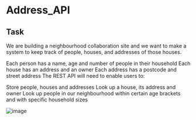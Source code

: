 # Address_API

## Task

We are building a neighbourhood collaboration site and we want to make a system to keep track of people, houses, and addresses of those houses.

Each person has a name, age and number of people in their household
Each house has an address and an owner
Each address has a postcode and street address
The REST API will need to enable users to:

Store people, houses and addresses
Look up a house, its address and owner
Look up people in our neighbourhood within certain age brackets and with specific household sizes

![image](https://user-images.githubusercontent.com/113044818/204768700-444253f2-5194-4ac4-a57f-8da776fea92e.png)
